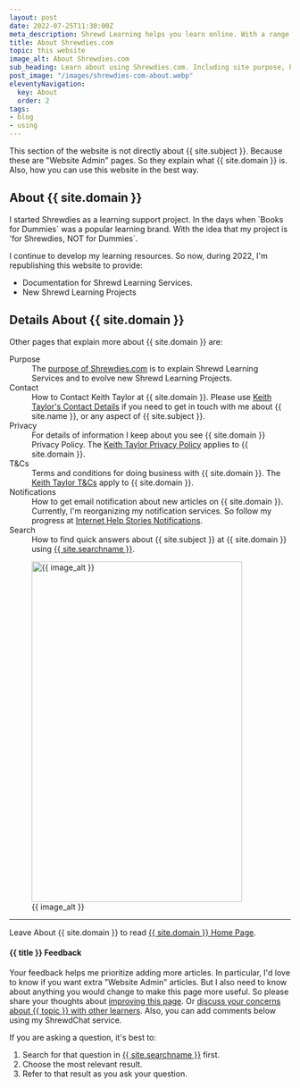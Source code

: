 ```yaml
---
layout: post
date: 2022-07-25T11:30:00Z
meta_description: Shrewd Learning helps you learn online. With a range of tools to support better knowledge. Read all about Shrewdies.com
title: About Shrewdies.com
topic: this website
image_alt: About Shrewdies.com
sub_heading: Learn about using Shrewdies.com. Including site purpose, history, and other website admin facts.
post_image: "/images/shrewdies-com-about.webp"
eleventyNavigation:
  key: About
  order: 2
tags:
- blog
- using
---
```


This section of the website is not directly about {{ site.subject }}. Because these are "Website Admin" pages. So they explain what {{ site.domain }} is. Also, how you can use this website in the best way.

<h2 id="overview">About {{ site.domain }}</h2>
I started Shrewdies as a learning support project. In the days when `Books for Dummies` was a popular learning brand. With the idea that my project is 'for Shrewdies, NOT for Dummies`.

I continue to develop my learning resources. So now, during 2022, I'm republishing this website to provide:<ul>
<li>Documentation for Shrewd Learning Services.</li>
<li>New Shrewd Learning Projects</li>
</ul>
<h2 id="details">Details About {{ site.domain }}</h2>
Other pages that explain more about {{ site.domain }} are:
<dl>
<dt id="intent">Purpose </dt><dd>The <a href="purpose-of-shrewdies-com.html">purpose of Shrewdies.com</a> is to explain Shrewd Learning Services and to evolve new Shrewd Learning Projects.</dd>
<dt id="contact">Contact </a></dt><dd>How to Contact Keith Taylor at {{ site.domain }}. Please use <a href="https://shrewdies.net/contact-keith-taylor/">Keith Taylor's Contact Details</a> if you need to get in touch with me about {{ site.name }}, or any aspect of {{ site.subject }}.</dd>
<dt id="privacy">Privacy </dt><dd>For details of information I keep about you see {{ site.domain }} Privacy Policy. The <a href="https://shrewdies.net/keith-taylor-privacy/">Keith Taylor Privacy Policy</a> applies to {{ site.domain }}.</dd>
<dt id="terms">T&Cs </dt><dd>Terms and conditions for doing business with {{ site.domain }}. The <a href="https://shrewdies.net/keith-taylor-terms-and-conditions/">Keith Taylor T&Cs</a> apply to {{ site.domain }}.</dd>
<dt id="updates">Notifications </dt><dd>How to get email notification about new articles on {{ site.domain }}. Currently, I'm reorganizing my notification services. So follow my progress at <a href="https://shrewdies.net/keith-taylor-news/">Internet Help Stories Notifications</a>.</dd>
<dt id="search">Search </dt><dd>How to find quick answers about {{ site.subject }} at {{ site.domain }} using <a href="{{ site.searchurl }}">{{ site.searchname }}</a>.</dd>
</dl>
<figure id="image" class="inner">
<img src="{{ post_image }}" alt="{{ image_alt }}"  width="377" height="610">
  <figcaption>{{ image_alt }}</figcaption>
</figure>
<hr />

Leave About {{ site.domain }} to read <a href="/">{{ site.domain }} Home Page</a>.

<h4 id="feedback">{{ title }} Feedback</h4>

Your feedback helps me prioritize adding more articles. In particular, I'd love to know if you want extra "Website Admin" articles. But I also need to know about anything you would change to make this page more useful. So please share your thoughts about <a href="{{ site.social_links.github }}issues/new/choose">improving this page</a>. Or <a href="{{ site.social_links.github }}discussions">discuss your concerns about {{ topic }} with other learners</a>. Also, you can add comments below using my ShrewdChat service.

If you are asking a question, it's best to:
1. Search for that question in <a href="{{ site.searchurl }}">{{ site.searchname }}</a> first.
2. Choose the most relevant result.
3. Refer to that result as you ask your question.
<script src="https://giscus.app/client.js"
        data-repo="kct2020/shrewdies-com-skeleventy"
        data-repo-id="R_kgDOHmS_Nw"
        data-mapping="number"
        data-term="8"
        data-reactions-enabled="1"
        data-emit-metadata="1"
        data-input-position="top"
        data-theme="preferred_color_scheme"
        data-lang="en"
        data-loading="lazy"
        crossorigin="anonymous"
        async>
</script>